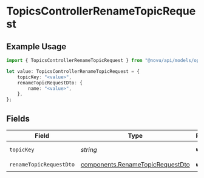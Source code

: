 # TopicsControllerRenameTopicRequest

## Example Usage

```typescript
import { TopicsControllerRenameTopicRequest } from "@novu/api/models/operations";

let value: TopicsControllerRenameTopicRequest = {
    topicKey: "<value>",
    renameTopicRequestDto: {
        name: "<value>",
    },
};
```

## Fields

| Field                                                                                | Type                                                                                 | Required                                                                             | Description                                                                          |
| ------------------------------------------------------------------------------------ | ------------------------------------------------------------------------------------ | ------------------------------------------------------------------------------------ | ------------------------------------------------------------------------------------ |
| `topicKey`                                                                           | *string*                                                                             | :heavy_check_mark:                                                                   | The topic key                                                                        |
| `renameTopicRequestDto`                                                              | [components.RenameTopicRequestDto](../../models/components/renametopicrequestdto.md) | :heavy_check_mark:                                                                   | N/A                                                                                  |